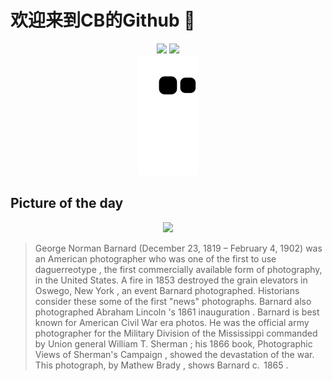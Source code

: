 
# 欢迎来到CB的Github 👋

<div align="center">
  <img height="137px" src="https://github-readme-stats.vercel.app/api?username=SuperCB&show_icons=true&theme=radical" />
  <img height="137px" src="https://github-readme-stats.vercel.app/api/top-langs/?username=SuperCB&hide_title=true&hide_border=true&layout=compact&langs_count=6&text_color=000&icon_color=fff" />
</div>


<div align="center">
    <img src="./contribution-snake/github-contribution-grid-snake.svg" />
</div>



## Picture of the day
<div align="center">
  <img width=400px src="https://upload.wikimedia.org/wikipedia/commons/thumb/b/bc/George_N._Barnard_by_Mathew_Brady.jpg/375px-George_N._Barnard_by_Mathew_Brady.jpg" />
</div>

>George Norman Barnard  (December 23, 1819 – February 4, 1902) was an American photographer who was one of the first to use  daguerreotype , the first commercially available form of photography, in the United States. A fire in 1853 destroyed the  grain elevators  in  Oswego, New York , an event Barnard photographed. Historians consider these some of the first "news" photographs. Barnard also photographed  Abraham Lincoln 's  1861 inauguration . Barnard is best known for  American Civil War  era photos. He was the official army photographer for the  Military Division of the Mississippi  commanded by Union general  William T. Sherman ; his 1866 book,  Photographic Views of Sherman's Campaign , showed the devastation of the war. This photograph, by  Mathew Brady , shows Barnard  c.  1865 .


